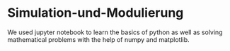 # Simulation-und-Modulierung
We used jupyter notebook to learn the basics of python as well as solving mathematical problems with the help of numpy and matplotlib.
